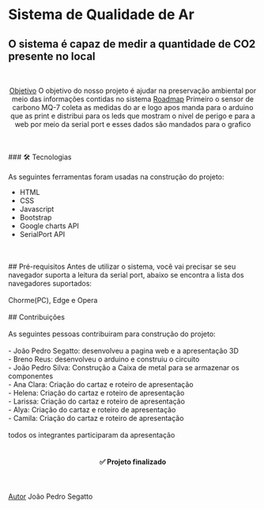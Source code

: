 # Sistema de Qualidade de Ar
## O sistema é capaz de medir a quantidade de CO2 presente no local
<br>
<p align="center">
 <a href="#objetivo">Objetivo</a> O objetivo do nosso projeto é ajudar na preservação ambiental por meio das informações contidas no sistema
  <a href="#roadmap">Roadmap</a> Primeiro o sensor de carbono MQ-7 coleta as medidas do ar e logo apos manda para o arduino que as print e distribui para os leds que mostram o nivel de perigo e para a web por meio da serial port e esses dados são mandados para o grafico
</p>
<br>
<br>
### 🛠 Tecnologias
<br>
<br>
As seguintes ferramentas foram usadas na construção do projeto:

- HTML
- CSS
- Javascript
- Bootstrap
- Google charts API
- SerialPort API
<br>
<br>
## Pré-requisitos
Antes de utilizar o sistema, você vai precisar se seu navegador suporta a leitura da serial port, abaixo se encontra a lista dos navegadores suportados:
<br>
<br>
Chorme(PC), Edge e Opera
<br>
<br>
## Contribuições
<br>
<br>
As seguintes pessoas contribuiram para construção do projeto:
<br>
<br>
- João Pedro Segatto: desenvolveu a pagina web e a apresentação 3D
<br>
- Breno Reus: desenvolveu o arduino e construiu o circuito
<br>
- João Pedro Silva: Construção a Caixa de metal para se armazenar os componentes
<br>
- Ana Clara: Criação do cartaz e roteiro de apresentação
<br>
- Helena: Criação do cartaz e roteiro de apresentação
<br>
- Larissa: Criação do cartaz e roteiro de apresentação
<br>
- Alya: Criação do cartaz e roteiro de apresentação
<br>
- Camila: Criação do cartaz e roteiro de apresentação
<br>
<br>
todos os integrantes participaram da apresentação
<br>
<br>
<h4 align="center"> 
	✅ Projeto finalizado
</h4>
<br>
<br>
<a href="#autor">Autor</a> João Pedro Segatto
